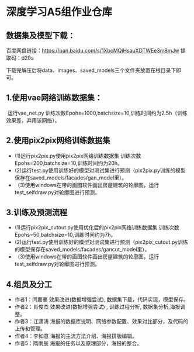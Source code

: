 # 深度学习A5组作业仓库

## 数据集及模型下载：

百度网盘链接：https://pan.baidu.com/s/1XbcMQiHsauXDTWEe3m8mJw 
提取码：d20s

下载完解压后将data、images、saved_models三个文件夹放置在根目录下即可。

## 1.使用vae网络训练数据集：

​	运行vae_net.py
   训练次数Epohs=1000,batchsize=10,训练时间约为2.5h（训练效果差，弃用该网络）。

## 2.使用pix2pix网络训练数据集

-   (1)运行pix2pix.py使用pix2pix网络训练数据集
        训练次数Epohs=200,batchsize=10,训练时间约为20h。
-  (2)运行test.py使用训练好的模型对测试集进行预测（pix2pix.py训练的模型保存在saved_models/facades/gan_model里）。
- （3)使用windows在带的画图软件画出房屋建筑的轮廓图，运行test_selfdraw.py对轮廓图进行预测。

## 3.训练及预测流程

-   (1)运行pix2pix_cutout.py使用优化后的pix2pix网络训练数据集
        训练次数Epohs=50,batchsize=10,训练时间约为7h。
- (2)运行test.py使用训练好的模型对测试集进行预测（pix2pix_cutout.py训练的模型保存在saved_models/facades/gancut_model里）。
- （3)使用windows在带的画图软件画出房屋建筑的轮廓图，运行test_selfdraw.py对轮廓图进行预测。

## 4.组员及分工

- 作者1：闫嘉豪 效果改进(数据增强尝试), 数据集下载，代码实现，模型保存。
- 作者2：肖俊杰 效果改进(数据增强尝试) , 训练过程分析, 数据集分析,海报调整。
- 作者3：江潇涛 海报的数据库说明、网络参数配置、效果对比部分，及代码的上传和管理。
- 作者4：李如意 海报的主流方法介绍、海报排版编辑。
- 作者5：隋雨辰 海报的任务以及原理部分，海报的整合。
